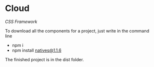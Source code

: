 # Cloud
_CSS Framework_

To download all the components for a project, just write in the command line

- npm i
- npm install natives@1.1.6

The finished project is in the dist folder.

